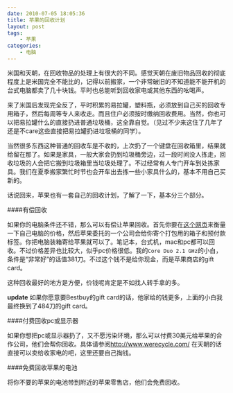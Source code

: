 ```yaml
---
date: 2010-07-05 18:05:36
title: 苹果的回收计划
layout: post
tags:
    - 苹果
categories:
    - 电脑
---
```


米国和天朝，在回收物品的处理上有很大的不同。感觉天朝在废旧物品回收的彻底程度上是米国完全不能比的，记得以前搬家，一个非常破旧的不知道能不能开机的台式电脑都卖了几十块钱。平时也总能听到回收家电或其他东西的吆喝声。

来了米国后发现完全反了，平时积累的易拉罐，塑料瓶，必须放到自己买的回收专用箱子，然后每周等专人来收走。而且住户必须按时缴纳回收费用。当然，你也可以把易拉罐什么的直接扔进普通垃圾桶，这全靠自觉。（见过不少来这住了几年了还是不care这些直接把易拉罐扔进垃圾桶的同学）。

当然很多东西这种普通的回收车是不收的，上次扔了一个键盘在回收箱里，结果就给留在那了。如果是家具，一般大家会扔到垃圾桶旁边，过一段时间没人拣走，回收垃圾的人会把它搬到垃圾箱里当垃圾处理了。不过经常有人专门开车到处拣家具。我们在夏季搬家繁忙时节也会开车出去拣一些小家具什么的，基本不用自己买新的。

话说回来，苹果也有一套自己的回收计划，了解了一下，基本分三个部分。

####有偿回收

如果你的电脑条件还不错，那么可以有偿让苹果回收。首先你要在<a href="http://store.apple.com/us/browse/reuse_and_recycle" target="_blank">这个网页</a>来衡量一下自己电脑的价格，然后苹果委托的一个公司会给你寄个打包用的箱子和预付款标签。你把电脑装箱寄给苹果就可以了。笔记本，台式机，mac和pc都可以回收。不过价格差异也比较大，似乎pc价格很低。我的`Core Duo 2.1 GHz`的小白，条件是“非常好”的话值381刀。不过这个钱不是给你现金，而是苹果商店的gift card。

这种回收最好的地方是方便，价钱呢肯定是不如找人转手拿的多。

**update** 如果你愿意要Bestbuy的gift card的话，他家给的钱更多，上面的小白我最终换到了484刀的gift card。

####付费回收pc或显示器

如果你想把pc或显示器扔了，又不愿污染环境，那么可以付费30美元给苹果的合作公司，他们会帮你回收。具体请参阅<a href="http://www.werecycle.com/" target="_blank">http://www.werecycle.com/</a> 在天朝的话直接可以卖给收家电的吧，这里还要自己掏钱。

####免费回收苹果的电池

将你不要的苹果的电池带到附近的苹果零售店，他们会免费回收。
